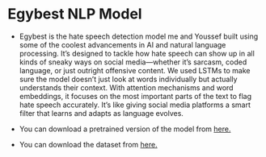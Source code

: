 # Egybest NLP Model
-  Egybest is the hate speech detection model me and Youssef built using some of the coolest advancements in AI and natural language processing. It’s designed to tackle how hate speech can show up in all kinds of sneaky ways on social media—whether it’s sarcasm, coded language, or just outright offensive content. We used LSTMs to make sure the model doesn’t just look at words individually but actually understands their context. With attention mechanisms and word embeddings, it focuses on the most important parts of the text to flag hate speech accurately. It’s like giving social media platforms a smart filter that learns and adapts as language evolves.

-  You can download a pretrained version of the model from [here.](https://mailmissouri-my.sharepoint.com/:u:/g/personal/oma6fk_umsystem_edu/EdFvt5wbIqhIggUNNPMBPM0BQ4eTw4f4khPuw5i0pdWnsg?e=AiseCZ)
-  You can download the dataset from [here.](https://www.kaggle.com/datasets/waalbannyantudre/hate-speech-detection-curated-dataset/data?select=HateSpeechDatasetBalanced.csv)
